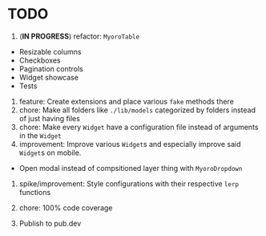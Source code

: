# TODO

1. (**IN PROGRESS**) refactor: `MyoroTable`

- Resizable columns
- Checkboxes
- Pagination controls
- Widget showcase
- Tests

1. feature: Create extensions and place various `fake` methods there
1. chore: Make all folders like `./lib/models` categorized by folders instead of just having files
1. chore: Make every `Widget` have a configuration file instead of arguments in the `Widget`
1. improvement: Improve various `Widget`s and especially improve said `Widget`s on mobile.

- Open modal instead of compsitioned layer thing with `MyoroDropdown`

1. spike/improvement: Style configurations with their respective `lerp` functions

1. chore: 100% code coverage
1. Publish to pub.dev
